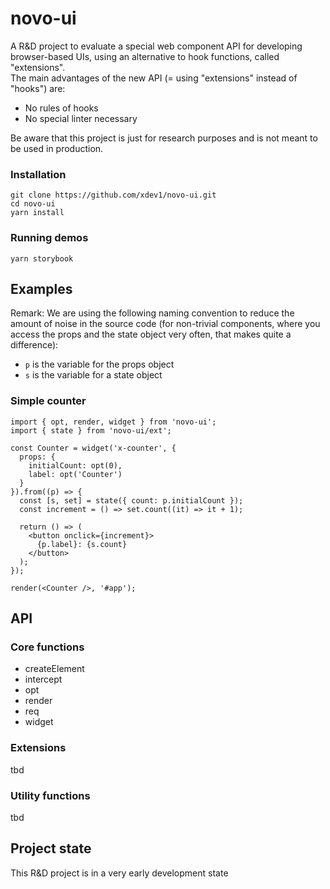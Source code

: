 # novo-ui

A R&D project to evaluate a special web component API for developing browser-based UIs, using an alternative to hook functions, called "extensions".
<br />
The main advantages of the new API (= using "extensions" instead of "hooks") are:

- No rules of hooks
- No special linter necessary

Be aware that this project is just for research purposes and is not meant to be used in production.

### Installation

```
git clone https://github.com/xdev1/novo-ui.git
cd novo-ui
yarn install
```

### Running demos

```
yarn storybook
```

## Examples

Remark: We are using the following naming convention to
reduce the amount of noise in the source code (for non-trivial
components, where you access the props and the state object
very often, that makes quite a difference):

- `p` is the variable for the props object
- `s` is the variable for a state object

### Simple counter

```tsx
import { opt, render, widget } from 'novo-ui';
import { state } from 'novo-ui/ext';

const Counter = widget('x-counter', {
  props: {
    initialCount: opt(0),
    label: opt('Counter')
  }
}).from((p) => {
  const [s, set] = state({ count: p.initialCount });
  const increment = () => set.count((it) => it + 1);

  return () => (
    <button onclick={increment}>
      {p.label}: {s.count}
    </button>
  );
});

render(<Counter />, '#app');
```

## API

### Core functions

- createElement
- intercept
- opt
- render
- req
- widget

### Extensions

tbd

### Utility functions

tbd

## Project state

This R&D project is in a very early development state
